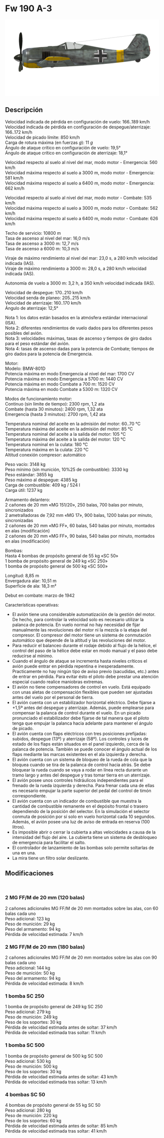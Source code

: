 # Fw 190 A-3  
  
![fw190a3](../images/fw190a3.png)  
  
## Descripción  
  
Velocidad indicada de pérdida en configuración de vuelo: 166..189 km/h  
Velocidad indicada de pérdida en configuración de despegue/aterrizaje: 166..172 km/h  
Velocidad de picado límite: 850 km/h  
Carga de rotura máxima (en fuerzas <i>g</i>): 11 <i>g</i>  
Ángulo de ataque crítico en configuración de vuelo: 19,5°  
Ángulo de ataque crítico en configuración de aterrizaje: 18,1°  
  
Velocidad respecto al suelo al nivel del mar, modo motor - Emergencia: 560 km/h  
Velocidad máxima respecto al suelo a 3000 m, modo motor - Emergencia: 581 km/h  
Velocidad máxima respecto al suelo a 6400 m, modo motor - Emergencia: 662 km/h  
  
Velocidad respecto al suelo al nivel del mar, modo motor - Combate: 535 km/h  
Velocidad máxima respecto al suelo a 3000 m, modo motor - Combate: 562 km/h  
Velocidad máxima respecto al suelo a 6400 m, modo motor - Combate: 626 km/h  
  
Techo de servicio: 10800 m  
Tasa de ascenso al nivel del mar: 16,0 m/s  
Tasa de ascenso a 3000 m: 12,7 m/s  
Tasa de ascenso a 6000 m: 10,3 m/s  
  
Viraje de máximo rendimiento al nivel del mar: 23,0 s, a 280 km/h velocidad indicada (IAS).  
Viraje de máximo rendimiento a 3000 m: 28,0 s, a 280 km/h velocidad indicada (IAS).  
  
Autonomía de vuelo a 3000 m: 3,2 h, a 350 km/h velocidad indicada (IAS).  
  
Velocidad de despegue: 170..210 km/h  
Velocidad senda de planeo: 205..215 km/h  
Velocidad de aterrizaje: 160..170 km/h  
Ángulo de aterrizaje: 12,5°  
  
Nota 1: los datos están basados en la atmósfera estándar internacional (ISA).  
Nota 2: diferentes rendimientos de vuelo dados para los diferentes pesos posibles del avión.  
Nota 3: velocidades máximas, tasas de ascenso y tiempos de giro dados para el peso estándar del avión.  
Nota 4: tasas de ascenso dadas para la potencia de Combate; tiempos de giro dados para la potencia de Emergencia.  
  
Motor:  
Modelo: BMW-801D  
Potencia máxima en modo Emergencia al nivel del mar: 1700 CV  
Potencia máxima en modo Emergencia a 5700 m: 1440 CV  
Potencia máxima en modo Combate a 700 m: 1520 CV  
Potencia máxima en modo Combate a 5300 m: 1320 CV  
  
Modos de funcionamiento motor:  
Continuo (sin límite de tiempo): 2300 rpm, 1,2 ata  
Combate (hasta 30 minutos): 2400 rpm, 1,32 ata  
Emergencia (hasta 3 minutos): 2700 rpm, 1,42 ata  
  
Temperatura nominal del aceite en la admisión del motor: 60..70 °C  
Temperatura máxima del aceite en la admisión del motor: 85 °C  
Temperatura nominal del aceite a la salida del motor: 105 °C  
Temperatura máxima del aceite a la salida del motor: 120 °C  
Temperatura nominal en la culata: 180 °C  
Temperatura máxima en la culata: 220 °C  
Altitud conexión compresor: automático  
  
Peso vacío: 3148 kg  
Peso mínimo (sin munición, 10%25 de combustible): 3330 kg  
Peso estándar: 3855 kg  
Peso máximo al despegue: 4385 kg  
Carga de combustible: 409 kg / 524 l  
Carga útil: 1237 kg  
  
Armamento delantero:  
2 cañones de 20 mm «MG 151/20», 250 balas, 700 balas por minuto, sincronizados  
2 ametralladoras de 7,92 mm «MG 17», 900 balas, 1200 balas por minuto, sincronizadas  
2 cañones de 20 mm «MG FF», 60 balas, 540 balas por minuto, montados en alas (modificación)  
2 cañones de 20 mm «MG FF», 90 balas, 540 balas por minuto, montados en alas (modificación)  
  
Bombas:  
Hasta 4 bombas de propósito general de 55 kg «SC 50»  
1 bomba de propósito general de 249 kg «SC 250»  
1 bomba de propósito general de 500 kg «SC 500»  
  
Longitud: 8,85 m  
Envergadura alar: 10,51 m  
Superficie de ala: 18,3 m²  
  
Debut en combate: marzo de 1942  
  
Características operativas:  
- El avión tiene una considerable automatización de la gestión del motor. De hecho, para controlar la velocidad solo es necesario utilizar la palanca de potencia. En vuelo normal no hay necesidad de fijar manualmente las revoluciones del motor ni la mezcla o la etapa del compresor. El compresor del motor tiene un sistema de conmutación automático que depende de la altitud y las revoluciones del motor.  
- Para reducir el balanceo durante el rodaje debido al flujo de la hélice, el control del paso de la hélice debe estar en modo manual y el paso debe reducirse al mínimo.  
- Cuando el ángulo de ataque se incrementa hasta niveles críticos el avión puede entrar en pérdida repentina e inesperadamente. Practicamente no hay ningún tipo de aviso previo (sacudidas, etc.) antes de entrar en pérdida. Para evitar ésto el piloto debe prestar una atención especial cuando realice maniobras extremas.  
- El avión no tiene compensadores de control en vuelo. Está equipado con unas aletas de compensación flexibles que pueden ser ajustadas antes del vuelo por el personal de tierra.  
- El avión cuenta con un estabilizador horizontal eléctrico. Debe fijarse a +1,5º antes del despegue y aterrizaje. Además, puede emplearse para compensar la palanca de control durante el vuelo. En un picado pronunciado el estabilizador debe fijarse de tal manera que el piloto tenga que empujar la palanca hacia adelante para mantener el ángulo de picado.  
- El avión cuenta con flaps eléctricos con tres posiciones prefijadas: subidos, despegue (13º) y aterrizaje (58º). Los controles y luces de estado de los flaps están situados en el panel izquierdo, cerca de la palanca de potencia. También se puede conocer el ángulo actual de los flaps mediante las marcas existentes en el ala izquierda y derecha.  
- El avión cuenta con un sistema de bloqueo de la rueda de cola que la bloquea cuando se tira de la palanca de control hacia atrás. Se debe bloquear la rueda cuando se vaya a rodar en línea recta durante un tramo largo y antes del despegue y tras tomar tierra en un aterrizaje.  
- El avión posee unos controles hidráulicos independientes para el frenado de la rueda izquierda y derecha. Para frenar cada una de ellas es necesario empujar la parte superior del pedal del control de timón correspondiente.  
- El avión cuenta con un indicador de combustible que muestra la cantidad de combustible remanente en el depósito frontal o trasero dependiendo de la posición del selector. En la simulación el selector conmuta de posición por sí solo en vuelo horizontal cada 10 segundos. Además, el avión posee una luz de aviso de entrada en reserva (100 litros).  
- Es imposible abrir o cerrar la cubierta a altas velocidades a causa de la intensidad del flujo del aire. La cubierta tiene un sistema de desbloqueo de emergencia para facilitar el salto.  
- El controlador de lanzamiento de las bombas solo permite soltarlas de una en una.  
- La mira tiene un filtro solar deslizante.  
  
## Modificaciones  
  ﻿
  
  
### 2 MG FF/M de 20 mm (120 balas)  
  
2 cañones adicionales MG FF/M de 20 mm montados sobre las alas, con 60 balas cada uno  
Peso adicional: 123 kg  
Peso de munición: 29 kg  
Peso del armamento: 94 kg  
Pérdida de velocidad estimada: 7 km/h  ﻿
  
  
### 2 MG FF/M de 20 mm (180 balas)  
  
2 cañones adicionales MG FF/M de 20 mm montados sobre las alas con 90 balas cada uno  
Peso adicional: 144 kg  
Peso de munición: 50 kg  
Peso del armamento: 94 kg  
Pérdida de velocidad estimada: 8 km/h  ﻿
  
  
### 1 bomba SC 250  
  
1 bomba de propósito general de 249 kg SC 250  
Peso adicional: 279 kg  
Peso de munición: 249 kg  
Peso de los soportes: 30 kg  
Pérdida de velocidad estimada antes de soltar: 37 km/h  
Pérdida de velocidad estimada tras soltar: 11 km/h  ﻿
  
  
### 1 bomba SC 500  
  
1 bomba de propósito general de 500 kg SC 500  
Peso adicional: 530 kg  
Peso de munición: 500 kg  
Peso de los soportes: 30 kg  
Pérdida de velocidad estimada antes de soltar: 43 km/h  
Pérdida de velocidad estimada tras soltar: 13 km/h  ﻿
  
  
### 4 bombas SC 50  
  
4 bombas de propósito general de 55 kg SC 50  
Peso adicional: 280 kg  
Peso de munición: 220 kg  
Peso de los soportes: 60 kg  
Pérdida de velocidad estimada antes de soltar: 85 km/h  
Pérdida de velocidad estimada tras soltar: 41 km/h  